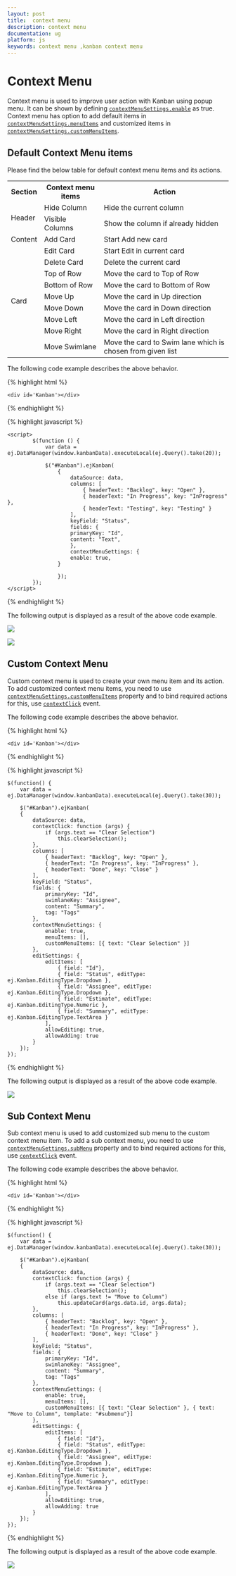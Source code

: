 ```yaml
---
layout: post
title:  context menu 
description: context menu 
documentation: ug
platform: js
keywords: context menu ,kanban context menu 
---
```


# Context Menu  

Context menu is used to improve user action with Kanban using popup menu. It can be shown by defining [`contextMenuSettings.enable`](https://help.syncfusion.com/js/api/ejkanban#members:contextmenusettings-enable) as true. Context menu has option to add default items in [`contextMenuSettings.menuItems`](https://help.syncfusion.com/js/api/ejkanban#members:contextmenusettings-menuitems) and customized items in [`contextMenuSettings.customMenuItems`](https://help.syncfusion.com/js/api/ejkanban#members:contextmenusettings-custommenuitems).

## Default Context Menu items

Please find the below table for default context menu items and its actions.

<table>
        <tr>
            <th>
                Section 
            </th>
            <th>
               Context menu items 
            </th>
            <th>
                Action
            </th>
        </tr>
        <tr>
            <td rowspan="2">
                Header 
            </td>
            <td>
                Hide Column
            </td>
            <td>
               Hide the current column 
            </td>
        </tr>
        <tr>
            <td>
                Visible Columns
            </td>
            <td>
                Show the column if already hidden 
            </td>
        </tr>
       <tr>
            <td>
                Content
            </td>
            <td>
                Add Card 
            </td>
             <td>
                Start Add new card 
            </td>
        </tr>
        <tr>
            <td rowspan="9">
                Card
            </td>
            <td>
               Edit Card 
            </td>
            <td>
               Start Edit in current card 
            </td>
        </tr>
        <tr>
            <td>
               Delete Card 
            </td>
            <td>
                Delete the current card 
            </td>
        </tr>
        <tr>
            <td>
                Top of Row
            </td>
            <td>
                Move the card to Top of Row
            </td>
        </tr>
        <tr>
            <td>
               Bottom of Row
            </td>
            <td>
                Move the card to Bottom of Row
            </td>
        </tr>
        <tr>
            <td>
               Move Up
            </td>
            <td>
                Move the card in Up direction 
            </td>
        </tr>
        <tr>
            <td>
               Move Down
            </td>
            <td>
               Move the card in Down direction
            </td>
        </tr>
        <tr>
            <td>
                Move Left
            </td>
            <td>
                Move the card in Left direction
            </td>
        </tr>
        <tr>
            <td>
               Move Right
            </td>
            <td>
                Move the card in Right direction
            </td>
        </tr>
        <tr>
            <td>
              Move Swimlane
            </td>
            <td>
                Move the card to Swim lane which is chosen from given list
            </td>
        </tr>
    </table>

    
The following code example describes the above behavior.

{% highlight html %}

    <div id='Kanban'></div>

{% endhighlight %}

{% highlight javascript %}

    <script>
            $(function () {
                var data = ej.DataManager(window.kanbanData).executeLocal(ej.Query().take(20));
            
                $("#Kanban").ejKanban(
                    {
                        dataSource: data,
                        columns: [
                            { headerText: "Backlog", key: "Open" },
                            { headerText: "In Progress", key: "InProgress" },
                            { headerText: "Testing", key: "Testing" }
                        ],
                        keyField: "Status", 
                        fields: {
                        primaryKey: "Id",
                        content: "Text",
                        },
                        contextMenuSettings: {
                        enable: true,
                    }

                    });
            });
    </script>

{% endhighlight %}

The following output is displayed as a result of the above code example.

![](Context_images/context_img1.png)

![](Context_images/context_img2.png)

## Custom Context Menu

Custom context menu is used to create your own menu item and its action. To add customized context menu items, you need to use [`contextMenuSettings.customMenuItems`](https://help.syncfusion.com/js/api/ejkanban#members:contextmenusettings-custommenuitems) property and to bind required actions for this, use [`contextClick`](https://help.syncfusion.com/js/api/ejkanban#events:contextclick) event.

The following code example describes the above behavior.

{% highlight html %}

    <div id='Kanban'></div>

{% endhighlight %}

{% highlight javascript %}

    $(function() {
        var data = ej.DataManager(window.kanbanData).executeLocal(ej.Query().take(30));
    
        $("#Kanban").ejKanban(
        {
            dataSource: data,
            contextClick: function (args) {
                if (args.text == "Clear Selection")
                    this.clearSelection();
            },
            columns: [
                { headerText: "Backlog", key: "Open" },
                { headerText: "In Progress", key: "InProgress" },
                { headerText: "Done", key: "Close" }
            ],
            keyField: "Status",
            fields: {
                primaryKey: "Id",
                swimlaneKey: "Assignee",
                content: "Summary",
                tag: "Tags"
            },
            contextMenuSettings: {
                enable: true,
                menuItems: [],
                customMenuItems: [{ text: "Clear Selection" }]
            },
            editSettings: {
                editItems: [
                    { field: "Id"},
                    { field: "Status", editType: ej.Kanban.EditingType.Dropdown },
                    { field: "Assignee", editType: ej.Kanban.EditingType.Dropdown },
                    { field: "Estimate", editType: ej.Kanban.EditingType.Numeric },
                    { field: "Summary", editType: ej.Kanban.EditingType.TextArea }
                ],
                allowEditing: true,
                allowAdding: true
            }
        });
    });

{% endhighlight %}


The following output is displayed as a result of the above code example.

![](Context_images/context_img3.png)

## Sub Context Menu

Sub context menu is used to add customized sub menu to the custom context menu item. To add a sub context menu, you need to use [`contextMenuSettings.subMenu`](https://help.syncfusion.com/js/api/ejkanban#members:contextmenusettings-custommenuitems-template) property and to bind required actions for this, use [`contextClick`](https://help.syncfusion.com/js/api/ejkanban#events:contextclick) event.

The following code example describes the above behavior.


{% highlight html %}

    <div id='Kanban'></div>

{% endhighlight %}

{% highlight javascript %}

    $(function() {
        var data = ej.DataManager(window.kanbanData).executeLocal(ej.Query().take(30));

        $("#Kanban").ejKanban(
        {
            dataSource: data,
            contextClick: function (args) {
                if (args.text == "Clear Selection")
                    this.clearSelection();
                else if (args.text != "Move to Column")
                    this.updateCard(args.data.id, args.data);
            },
            columns: [
                { headerText: "Backlog", key: "Open" },
                { headerText: "In Progress", key: "InProgress" },
                { headerText: "Done", key: "Close" }
            ],
            keyField: "Status",
            fields: {
                primaryKey: "Id",
                swimlaneKey: "Assignee",
                content: "Summary",
                tag: "Tags"
            },
            contextMenuSettings: {
                enable: true,
                menuItems: [],
                customMenuItems: [{ text: "Clear Selection" }, { text: "Move to Column", template: "#submenu"}]
            },
            editSettings: {
                editItems: [
                    { field: "Id"},
                    { field: "Status", editType: ej.Kanban.EditingType.Dropdown },
                    { field: "Assignee", editType: ej.Kanban.EditingType.Dropdown },
                    { field: "Estimate", editType: ej.Kanban.EditingType.Numeric },
                    { field: "Summary", editType: ej.Kanban.EditingType.TextArea }
                ],
                allowEditing: true,
                allowAdding: true
            }
        });
    });

{% endhighlight %}


The following output is displayed as a result of the above code example.

![](Context_images/context_img4.png)